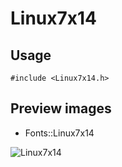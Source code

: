 Linux7x14
==========

Usage
------

    #include <Linux7x14.h>

Preview images
--------------
* Fonts::Linux7x14 

![Linux7x14](https://raw.githubusercontent.com/Cariad/Linux7x14/master/Preview/Linux7x14.png)

